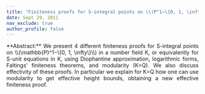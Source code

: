 ```yaml
---
title: "Finiteness proofs for S-integral points on \\(P^1−\{0, 1, \infty\}\\)"
date: Sept 29, 2011
nav_exclude: true
author_profile: false
---
```

<div style="text-align: justify !important; text-justify: inter-word;" markdown="1">
**Abstract:** We present 4 different finiteness proofs for S-integral points on \\(\mathbb{P}^1−\{0, 1, \infty\}\\) in a number field K, or equivalently for S-unit equations in K, using Diophantine approximation, logarithmic forms, Faltings' finiteness theorems, and modularity (K=Q). We also discuss effectivity of these proofs. In particular we explain for K=Q how one can use modularity to get effective height bounds, obtaining a new effective finiteness proof.
